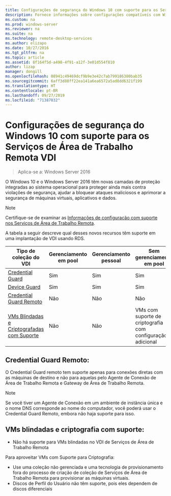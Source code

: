 ```yaml
---
title: Configurações de segurança do Windows 10 com suporte para os Serviços de Área de Trabalho Remota VDI
description: Fornece informações sobre configurações compatíveis com Windows 10 VDI com RDS no Windows Server 2016.
ms.custom: na
ms.prod: windows-server
ms.reviewer: na
ms.suite: na
ms.technology: remote-desktop-services
ms.author: elizapo
ms.date: 10/27/2016
ms.tgt_pltfrm: na
ms.topic: article
ms.assetid: 8f164f5d-a498-4f91-a12f-3e01d554f810
author: lizap
manager: dongill
ms.openlocfilehash: 08941c49469dcf9b9e3e42c7ab799186380bab35
ms.sourcegitcommit: 6aff3d88ff22ea141a6ea6572a5ad8dd6321f199
ms.translationtype: HT
ms.contentlocale: pt-BR
ms.lasthandoff: 09/27/2019
ms.locfileid: "71387032"
---
```

# <a name="supported-windows-10-security-configurations-for-remote-desktop-services-vdi"></a>Configurações de segurança do Windows 10 com suporte para os Serviços de Área de Trabalho Remota VDI

> Aplica-se a: Windows Server 2016

O Windows 10 e o Windows Server 2016 têm novas camadas de proteção integradas ao sistema operacional para proteger ainda mais contra violações de segurança, ajudar a bloquear ataques maliciosos e aprimorar a segurança de máquinas virtuais, aplicativos e dados.

> [!NOTE]
> Certifique-se de examinar as [Informações de configuração com suporte nos Serviços de Área de Trabalho Remota](rds-supported-config.md).

A tabela a seguir descreve qual desses novos recursos têm suporte em uma implantação de VDI usando RDS.

|  Tipo de coleção do VDI               |  Gerenciamento em pool |  Gerenciamento pessoal |  Sem gerenciamento em pool                                     |  Sem gerenciamento pessoal                                    |
|-------------------------------------|------------------|--------------------|--------------------------------------------------------|--------------------------------------------------------|
| [Credential Guard](https://technet.microsoft.com/itpro/windows/keep-secure/credential-guard)                    | Sim              | Sim                | Sim                                                    | Sim                                                    |
| [Device Guard](https://technet.microsoft.com/itpro/windows/keep-secure/device-guard-deployment-guide)                        | Sim              | Sim                | Sim                                                    | Sim                                                    |
| [Credential Guard Remoto](https://technet.microsoft.com/itpro/windows/keep-secure/remote-credential-guard)             | Não               | Não                 | Não                                                     | Não                                                     |
| [VMs Blindadas e Criptografadas com Suporte](../../security/guarded-fabric-shielded-vm/guarded-fabric-and-shielded-vms.md) | Não               | Não                 | VMs com suporte de criptografia com configuração adicional | VMs com suporte de criptografia com configuração adicional |

## <a name="remote-credential-guard"></a>Credential Guard Remoto:

O Credential Guard remoto tem suporte apenas para conexões diretas com as máquinas de destino e não para aquelas pelo Agente de Conexão de Área de Trabalho Remota e Gateway de Área de Trabalho Remota.
> [!NOTE]
> Se você tiver um Agente de Conexão em um ambiente de instância única e o nome DNS corresponde ao nome do computador, você poderá usar o Credential Guard Remoto, embora não haja suporte para isso.

## <a name="shielded-vms-and-encryption-supported-vms"></a>VMs blindadas e criptografia com suporte: 

- Não há suporte para VMs blindadas no VDI de Serviços de Área de Trabalho Remota 

Para aproveitar VMs com Suporte para Criptografia:
- Use uma coleção não gerenciada e uma tecnologia de provisionamento fora do processo de criação de coleção de Serviços de Área de Trabalho Remota para provisionar as máquinas virtuais. 
- Discos de Perfil do Usuário não têm suporte, pois eles dependem de discos diferenciais 

